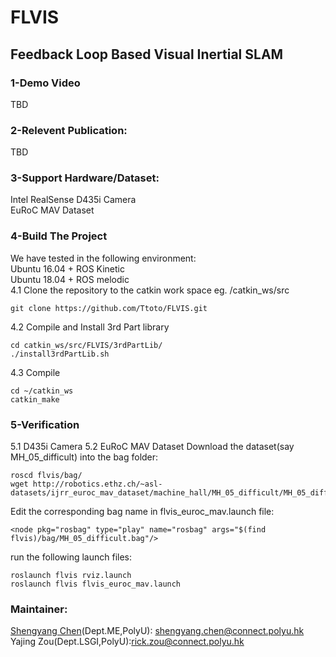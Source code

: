 #  FLVIS
## Feedback Loop Based Visual Inertial SLAM

### 1-Demo Video
TBD
### 2-Relevent Publication:
TBD
### 3-Support Hardware/Dataset:
Intel RealSense D435i Camera <br />
EuRoC MAV Dataset
### 4-Build The Project
We have tested in the following environment: <br />
Ubuntu 16.04 + ROS Kinetic <br />
Ubuntu 18.04 + ROS melodic <br />
4.1 Clone the repository to the catkin work space eg. /catkin_ws/src
````
git clone https://github.com/Ttoto/FLVIS.git
````
4.2 Compile and Install 3rd Part library
````
cd catkin_ws/src/FLVIS/3rdPartLib/
./install3rdPartLib.sh
````
4.3 Compile
````
cd ~/catkin_ws
catkin_make
````
### 5-Verification
5.1 D435i Camera
5.2 EuRoC MAV Dataset
Download the dataset(say MH_05_difficult) into the bag folder:
````
roscd flvis/bag/
wget http://robotics.ethz.ch/~asl-datasets/ijrr_euroc_mav_dataset/machine_hall/MH_05_difficult/MH_05_difficult.bag
````
Edit the corresponding bag name in flvis_euroc_mav.launch file:
````
<node pkg="rosbag" type="play" name="rosbag" args="$(find flvis)/bag/MH_05_difficult.bag"/>
````
run the following launch files:
````
roslaunch flvis rviz.launch
roslaunch flvis flvis_euroc_mav.launch
````

### Maintainer:
[Shengyang Chen](https://www.polyu.edu.hk/researchgrp/cywen/index.php/en/people/researchstudent.html)(Dept.ME,PolyU): shengyang.chen@connect.polyu.hk <br />
Yajing Zou(Dept.LSGI,PolyU):rick.zou@connect.polyu.hk
